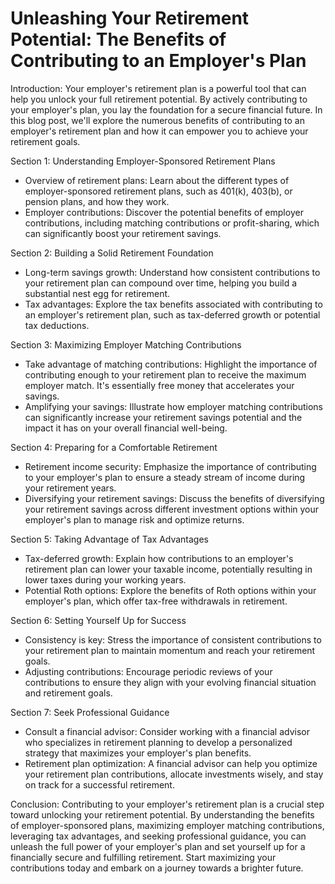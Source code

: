 # Unleashing Your Retirement Potential: The Benefits of Contributing to an Employer's Plan

Introduction:
Your employer's retirement plan is a powerful tool that can help you unlock your full retirement potential. By actively contributing to your employer's plan, you lay the foundation for a secure financial future. In this blog post, we'll explore the numerous benefits of contributing to an employer's retirement plan and how it can empower you to achieve your retirement goals.

Section 1: Understanding Employer-Sponsored Retirement Plans

- Overview of retirement plans: Learn about the different types of employer-sponsored retirement plans, such as 401(k), 403(b), or pension plans, and how they work.
- Employer contributions: Discover the potential benefits of employer contributions, including matching contributions or profit-sharing, which can significantly boost your retirement savings.

Section 2: Building a Solid Retirement Foundation

- Long-term savings growth: Understand how consistent contributions to your retirement plan can compound over time, helping you build a substantial nest egg for retirement.
- Tax advantages: Explore the tax benefits associated with contributing to an employer's retirement plan, such as tax-deferred growth or potential tax deductions.

Section 3: Maximizing Employer Matching Contributions

- Take advantage of matching contributions: Highlight the importance of contributing enough to your retirement plan to receive the maximum employer match. It's essentially free money that accelerates your savings.
- Amplifying your savings: Illustrate how employer matching contributions can significantly increase your retirement savings potential and the impact it has on your overall financial well-being.

Section 4: Preparing for a Comfortable Retirement

- Retirement income security: Emphasize the importance of contributing to your employer's plan to ensure a steady stream of income during your retirement years.
- Diversifying your retirement savings: Discuss the benefits of diversifying your retirement savings across different investment options within your employer's plan to manage risk and optimize returns.

Section 5: Taking Advantage of Tax Advantages

- Tax-deferred growth: Explain how contributions to an employer's retirement plan can lower your taxable income, potentially resulting in lower taxes during your working years.
- Potential Roth options: Explore the benefits of Roth options within your employer's plan, which offer tax-free withdrawals in retirement.

Section 6: Setting Yourself Up for Success

- Consistency is key: Stress the importance of consistent contributions to your retirement plan to maintain momentum and reach your retirement goals.
- Adjusting contributions: Encourage periodic reviews of your contributions to ensure they align with your evolving financial situation and retirement goals.

Section 7: Seek Professional Guidance

- Consult a financial advisor: Consider working with a financial advisor who specializes in retirement planning to develop a personalized strategy that maximizes your employer's plan benefits.
- Retirement plan optimization: A financial advisor can help you optimize your retirement plan contributions, allocate investments wisely, and stay on track for a successful retirement.

Conclusion:
Contributing to your employer's retirement plan is a crucial step toward unlocking your retirement potential. By understanding the benefits of employer-sponsored plans, maximizing employer matching contributions, leveraging tax advantages, and seeking professional guidance, you can unleash the full power of your employer's plan and set yourself up for a financially secure and fulfilling retirement. Start maximizing your contributions today and embark on a journey towards a brighter future.